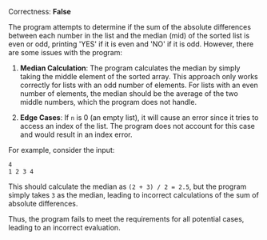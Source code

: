 Correctness: **False**

The program attempts to determine if the sum of the absolute differences between each number in the list and the median (mid) of the sorted list is even or odd, printing 'YES' if it is even and 'NO' if it is odd. However, there are some issues with the program:

1. **Median Calculation**: The program calculates the median by simply taking the middle element of the sorted array. This approach only works correctly for lists with an odd number of elements. For lists with an even number of elements, the median should be the average of the two middle numbers, which the program does not handle.

2. **Edge Cases**: If `n` is 0 (an empty list), it will cause an error since it tries to access an index of the list. The program does not account for this case and would result in an index error.

For example, consider the input:
```
4
1 2 3 4
```
This should calculate the median as `(2 + 3) / 2 = 2.5`, but the program simply takes `3` as the median, leading to incorrect calculations of the sum of absolute differences.

Thus, the program fails to meet the requirements for all potential cases, leading to an incorrect evaluation.